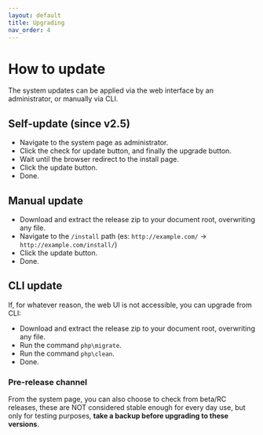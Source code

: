 ```yaml
---
layout: default
title: Upgrading
nav_order: 4
---
```


# How to update

The system updates can be applied via the web interface by an administrator, or manually via CLI.

## Self-update (since v2.5)
+ Navigate to the system page as administrator.
+ Click the check for update button, and finally the upgrade button.
+ Wait until the browser redirect to the install page.
+ Click the update button.
+ Done.


## Manual update
+ Download and extract the release zip to your document root, overwriting any file.
+ Navigate to the `/install` path (es: `http://example.com/` -> `http://example.com/install/`)
+ Click the update button.
+ Done.

## CLI update
If, for whatever reason, the web UI is not accessible, you can upgrade from CLI:
+ Download and extract the release zip to your document root, overwriting any file.
+ Run the command `php\migrate`.
+ Run the command `php\clean`.
+ Done.

### Pre-release channel

From the system page, you can also choose to check from beta/RC releases, these are NOT considered stable enough for every day use, but only for testing purposes, **take a backup before upgrading to these versions**.